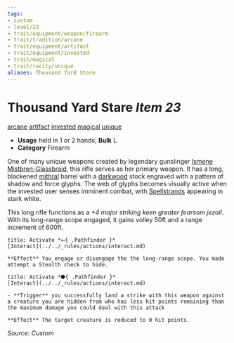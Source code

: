```yaml
---
tags:
- custom
- level/23 
- trait/equipment/weapon/firearm 
- trait/tradition/arcane 
- trait/equipment/artifact 
- trait/equipment/invested 
- trait/magical 
- trait/rarity/unique 
aliases: Thousand Yard Stare
---
```

# Thousand Yard Stare *Item 23*  
[arcane](../../_rules/traits/arcane.md) [artifact](../../_rules/traits/artifact-gmg.md) [invested](../../_rules/traits/invested.md) [magical](../../_rules/traits/magical.md) [unique](../../_rules/traits/unique.md) 

- **Usage** held in 1 or 2 hands; **Bulk** L
- **Category** Firearm

One of many unique weapons created by legendary gunslinger [Ismene Mistbren-Glassbraid](../npcs/people/ismene-mistbren-glassbraid.md), this rifle serves as her primary weapon. It has a long, blackened [mithral](../../_compendium/equipment/items/mithral.md) barrel with a [darkwood](../../_compendium/equipment/items/darkwood.md) stock engraved with a pattern of shadow and force glyphs. The web of glyphs becomes visually active when the invested user senses imminent combat, with [Spellstrands](../fundamentals/spellstrand.md) appearing in stark white.

This long rifle functions as a *+4 major striking keen greater fearsom jezail*. With its long-range scope engaged, it gains volley 50ft and a range increment of 600ft.

```ad-embed-ability
title: Activate *⬻{ .Pathfinder }*
[Interact](../../_rules/actions/interact.md) 

**Effect** You engage or disengage the the long-range scope. You made attempt a Stealth check to hide.
```

```ad-embed-ability
title: Activate *⭓{ .Pathfinder }*
[Interact](../../_rules/actions/interact.md) 

- **Trigger** you successfully land a strike with this weapon against a creature you are hidden from who has less hit points remaining than the maximum damage you could deal with this attack

**Effect** The target creature is reduced to 0 hit points.
```

*Source: Custom*
